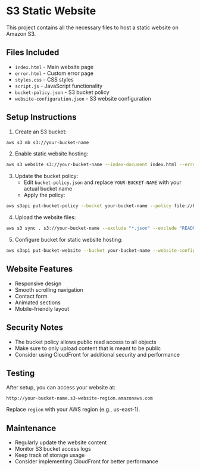 # S3 Static Website

This project contains all the necessary files to host a static website on Amazon S3.

## Files Included
- `index.html` - Main website page
- `error.html` - Custom error page
- `styles.css` - CSS styles
- `script.js` - JavaScript functionality
- `bucket-policy.json` - S3 bucket policy
- `website-configuration.json` - S3 website configuration

## Setup Instructions

1. Create an S3 bucket:
```bash
aws s3 mb s3://your-bucket-name
```

2. Enable static website hosting:
```bash
aws s3 website s3://your-bucket-name --index-document index.html --error-document error.html
```

3. Update the bucket policy:
   - Edit `bucket-policy.json` and replace `YOUR-BUCKET-NAME` with your actual bucket name
   - Apply the policy:
```bash
aws s3api put-bucket-policy --bucket your-bucket-name --policy file://bucket-policy.json
```

4. Upload the website files:
```bash
aws s3 sync . s3://your-bucket-name --exclude "*.json" --exclude "README.md"
```

5. Configure bucket for static website hosting:
```bash
aws s3api put-bucket-website --bucket your-bucket-name --website-configuration file://website-configuration.json
```

## Website Features
- Responsive design
- Smooth scrolling navigation
- Contact form
- Animated sections
- Mobile-friendly layout

## Security Notes
- The bucket policy allows public read access to all objects
- Make sure to only upload content that is meant to be public
- Consider using CloudFront for additional security and performance

## Testing
After setup, you can access your website at:
```
http://your-bucket-name.s3-website-region.amazonaws.com
```

Replace `region` with your AWS region (e.g., us-east-1).

## Maintenance
- Regularly update the website content
- Monitor S3 bucket access logs
- Keep track of storage usage
- Consider implementing CloudFront for better performance 
